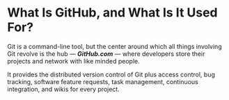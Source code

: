 # What Is GitHub, and What Is It Used For?

 Git is a command-line tool, but the center around which all things involving Git revolve is the hub — ___GitHub.com___ — where developers store their projects and network with like minded people.

 It provides the distributed version control of Git plus access control, bug tracking, software feature requests, task management, continuous integration, and wikis for every project.
